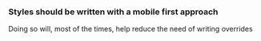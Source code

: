 ### Styles should be written with a mobile first approach

Doing so will, most of the times, help reduce the need of writing overrides
